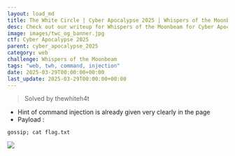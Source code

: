 ```yaml
---
layout: load_md
title: The White Circle | Cyber Apocalypse 2025 | Whispers of the Moonbeam Writeup
desc: Check out our writeup for Whispers of the Moonbeam for Cyber Apocalypse 2025 capture the flag competition.
image: images/twc_og_banner.jpg
ctf: Cyber Apocalypse 2025
parent: cyber_apocalypse_2025
category: web
challenge: Whispers of the Moonbeam
tags: "web, twh, command, injection"
date: 2025-03-29T00:00:00+00:00
last_update: 2025-03-29T00:00:00+00:00
---
```




> Solved by thewhiteh4t


- Hint of command injection is already given very clearly in the page
- Payload :

```
gossip; cat flag.txt
```

![](https://i.imgur.com/TMZLUhN.png)


